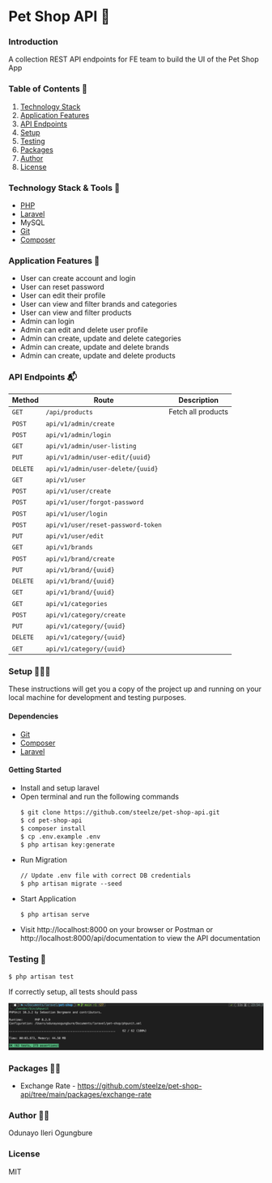 # Pet Shop API 🐶

### Introduction
A collection REST API endpoints for FE team to build the UI of the Pet Shop App

### Table of Contents 📖
1. <a href="#technology-stack">Technology Stack</a>
2. <a href="#application-features">Application Features</a>
3. <a href="#api-endpoints">API Endpoints</a>
4. <a href="#setup">Setup</a>
5. <a href="#testing">Testing</a>
6. <a href="#author">Packages</a>
7. <a href="#author">Author</a>
8. <a href="#license">License</a>


### Technology Stack & Tools 🧰
  - [PHP](https://www.php.net/)
  - [Laravel](https://laravel.com/)
  - MySQL
  - [Git](https://git-scm.com/) 
  - [Composer](https://getcomposer.org/) 

### Application Features 📑
* User can create account and login
* User can reset password
* User can edit their profile
* User can view and filter brands and categories
* User can view and filter products
* Admin can login
* Admin can edit and delete user profile
* Admin can create, update and delete categories
* Admin can create, update and delete brands
* Admin can create, update and delete products

### API Endpoints 📬
Method | Route | Description
--- | --- | ---
`GET` | `/api/products` | Fetch all products
`POST` | `api/v1/admin/create` |
`POST` | `api/v1/admin/login` |
`GET` | `api/v1/admin/user-listing` |
`PUT` | `api/v1/admin/user-edit/{uuid}` |
`DELETE` | `api/v1/admin/user-delete/{uuid}` |
`GET` | `api/v1/user` |
`POST` | `api/v1/user/create` |
`POST` | `api/v1/user/forgot-password` |
`POST` | `api/v1/user/login` |
`POST` | `api/v1/user/reset-password-token` |
`PUT` | `api/v1/user/edit` |
`GET`  | `api/v1/brands` |
`POST` | `api/v1/brand/create` |
`PUT` | `api/v1/brand/{uuid}` |
`DELETE` | `api/v1/brand/{uuid}` |
`GET` | `api/v1/brand/{uuid}` |
`GET` | `api/v1/categories` |
`POST` | `api/v1/category/create` |
`PUT` | `api/v1/category/{uuid}` |
`DELETE` | `api/v1/category/{uuid}` |
`GET` | `api/v1/category/{uuid}` |

### Setup 👨🏾‍💻
These instructions will get you a copy of the project up and running on your local machine for development and testing purposes.

  #### Dependencies
  - [Git](https://git-scm.com/) 
  - [Composer](https://getcomposer.org/)  
  - [Laravel](https://laravel.com/)
  #### Getting Started
  - Install and setup laravel
  - Open terminal and run the following commands
    ```
    $ git clone https://github.com/steelze/pet-shop-api.git
    $ cd pet-shop-api
    $ composer install
    $ cp .env.example .env
    $ php artisan key:generate
    ```
  - Run Migration
    ```
    // Update .env file with correct DB credentials
    $ php artisan migrate --seed
    ```
  - Start Application
    ```
    $ php artisan serve
    ```
  - Visit http://localhost:8000 on your browser or Postman or http://localhost:8000/api/documentation to view the API documentation

### Testing 🧪
  ```
  $ php artisan test
  ```
  If correctly setup, all tests should pass

  ![Alt text](/public/tests.png "Test cases")
  
### Packages ✍🏾
- Exchange Rate - https://github.com/steelze/pet-shop-api/tree/main/packages/exchange-rate
  
### Author ✍🏾
Odunayo Ileri Ogungbure

### License 
MIT
